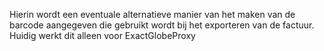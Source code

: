Hierin wordt een eventuale alternatieve manier van het maken van de barcode aangegeven die gebruikt wordt bij het exporteren van de factuur. Huidig werkt dit alleen voor ExactGlobeProxy
